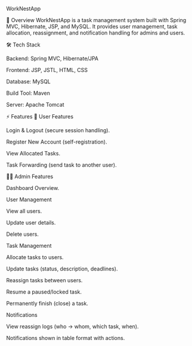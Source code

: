WorkNestApp

🚀 Overview
WorkNestApp is a task management system built with Spring MVC, Hibernate, JSP, and MySQL.
It provides user management, task allocation, reassignment, and notification handling for admins and users.


🛠️ Tech Stack

Backend: Spring MVC, Hibernate/JPA

Frontend: JSP, JSTL, HTML, CSS

Database: MySQL

Build Tool: Maven

Server: Apache Tomcat

⚡ Features
👤 User Features

Login & Logout (secure session handling).

Register New Account (self-registration).

View Allocated Tasks.

Task Forwarding (send task to another user).


👨‍💼 Admin Features

Dashboard Overview.

User Management

View all users.

Update user details.

Delete users.

Task Management

Allocate tasks to users.

Update tasks (status, description, deadlines).

Reassign tasks between users.

Resume a paused/locked task.

Permanently finish (close) a task.

Notifications

View reassign logs (who → whom, which task, when).

Notifications shown in table format with actions.


